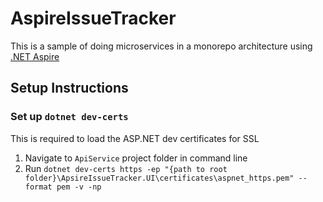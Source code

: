 # AspireIssueTracker

This is a sample of doing microservices in a monorepo architecture using [.NET Aspire](https://learn.microsoft.com/en-ca/dotnet/aspire/)

## Setup Instructions

### Set up `dotnet dev-certs`

This is required to load the ASP.NET dev certificates for SSL 

1. Navigate to `ApiService` project folder in command line
2. Run `dotnet dev-certs https -ep "{path to root folder}\ApsireIssueTracker.UI\certificates\aspnet_https.pem" --format pem -v -np`
